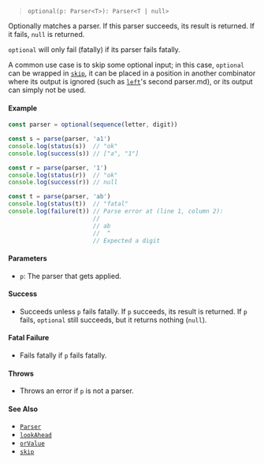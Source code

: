 <!--
 Copyright (c) 2020 Thomas J. Otterson
 
 This software is released under the MIT License.
 https://opensource.org/licenses/MIT
-->

> `optional(p: Parser<T>): Parser<T | null>`

Optionally matches a parser. If this parser succeeds, its result is returned. If it fails, `null` is returned.

`optional` will only fail (fatally) if its parser fails fatally.

A common use case is to skip some optional input; in this case, `optional` can be wrapped in [`skip`](skip.md), it can be placed in a position in another combinator where its output is ignored (such as [`left`](left.md)'s second parser.md), or its output can simply not be used.

#### Example

```javascript
const parser = optional(sequence(letter, digit))

const s = parse(parser, 'a1')
console.log(status(s))  // "ok"
console.log(success(s)) // ["a", "1"]

const r = parse(parser, '1')
console.log(status(r))  // "ok"
console.log(success(r)) // null

const t = parse(parser, 'ab')
console.log(status(t))  // "fatal"
console.log(failure(t)) // Parse error at (line 1, column 2):
                        //
                        // ab
                        //  ^
                        // Expected a digit
```

#### Parameters

* `p`: The parser that gets applied.

#### Success

* Succeeds unless `p` fails fatally. If `p` succeeds, its result is returned. If `p` fails, `optional` still succeeds, but it returns nothing (`null`).

#### Fatal Failure

* Fails fatally if `p` fails fatally.

#### Throws

* Throws an error if `p` is not a parser.

#### See Also

* [`Parser`](../types/parser.md)
* [`lookAhead`](lookahead.md)
* [`orValue`](orvalue.md)
* [`skip`](skip.md)